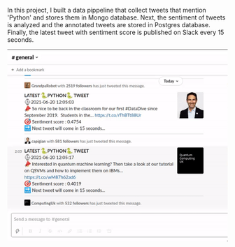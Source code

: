 In this project, I built a data pippeline that collect tweets that mention 'Python' and stores them in Mongo database. Next, the sentiment of tweets is analyzed and the annotated tweets are stored in Postgres database. Finally, the latest tweet with sentiment score is published on Slack every 15 seconds.

![Slack shot](gif.gif)
